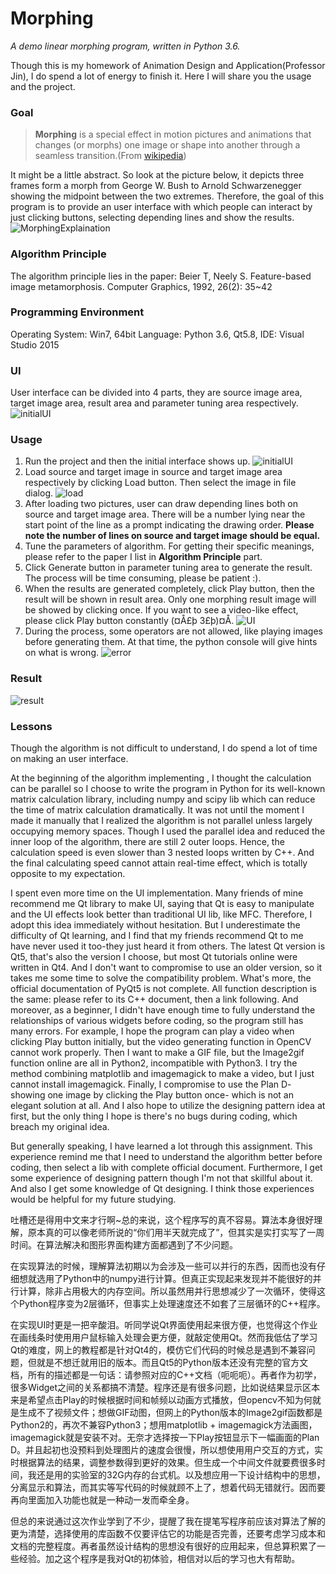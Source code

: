 # Morphing
*A demo linear morphing program, written in Python 3.6.*

Though this is my homework of Animation Design and Application(Professor Jin), I do spend a lot of energy to finish it. Here I will share you the usage and the project.

### Goal
> **Morphing** is a special effect in motion pictures and animations that changes (or morphs) one image or shape into another through a seamless transition.(From [wikipedia](https://en.wikipedia.org/wiki/Morphing))


It might be a little abstract. So look at the picture below, it depicts  three frames form a morph from George W. Bush to Arnold Schwarzenegger showing the midpoint between the two extremes.
Therefore, the goal of this program is to provide an user interface with which people can interact by just clicking buttons, selecting depending lines and show the results.
![MorphingExplaination](/AnimationReadMe_Picture/GeorgeW_to_Arnold_Schwarzenegger.jpg)

### Algorithm Principle
The algorithm principle lies in the paper:
Beier T, Neely S. Feature-based image metamorphosis. Computer Graphics, 1992, 26(2): 35~42

### Programming Environment
Operating System: Win7, 64bit
Language: Python 3.6, Qt5.8, 
IDE: Visual Studio 2015
### UI
User interface can be divided into 4 parts, they are source image area, target image area, result area and parameter tuning area respectively. 
![initialUI](/AnimationReadMe_Picture/initialUI.PNG)

### Usage
1. Run the project and then the initial interface shows up.
![initialUI](/AnimationReadMe_Picture/Initlialize.PNG)
2. Load source and target image in source and target image area respectively by clicking Load button. Then select the image in file dialog.
![load](/AnimationReadMe_Picture/load.PNG)
3. After loading two pictures, user can draw depending lines both on source and target image area. There will be a number lying near the start point of the line as a prompt indicating the drawing order. **Please note the number of lines on source and target image should be equal.**
4. Tune the parameters of algorithm. For getting their specific meanings, please refer to the paper I list in **Algorithm Principle** part.
5. Click Generate button in parameter tuning area to generate the result. The process will be time consuming, please be patient :).
6. When the results are generated completely, click Play button, then the result will be shown in result area. Only one morphing result image will be showed by clicking once. If you want to see a video-like effect, please click Play button constantly (¤Å£þ 3£þ)¤Å.
![UI](/AnimationReadMe_Picture/UI.PNG)
7. During the process, some operators are not allowed, like playing images before generating them. At that time, the python console will give hints on what is wrong.
![error](/AnimationReadMe_Picture/error.PNG)
### Result
![result](/AnimationReadMe_Picture/result(2).png)
### Lessons
Though the algorithm is not difficult to understand, I do spend a lot of time on making an user interface. 

At the beginning of the algorithm implementing , I thought the calculation can be parallel so I choose to write the program in Python for its well-known matrix calculation library, including numpy and scipy lib which can reduce the time of  matrix calculation dramatically. It was not until the moment I made it manually that I realized the algorithm is not parallel unless largely occupying memory spaces. Though I used the parallel idea and reduced the inner loop of the algorithm, there are still 2 outer loops. Hence, the calculation speed is even slower than 3 nested loops written by C++. And the final calculating speed cannot attain real-time effect, which is totally opposite to my expectation.

I spent even more time on the UI implementation. Many friends of mine recommend me Qt library to make UI, saying that Qt is easy to manipulate and the UI effects look better than traditional UI lib, like MFC. Therefore, I adopt this idea immediately without hesitation. But I underestimate the difficulty of Qt learning, and I find that my friends recommend Qt to me have never used it too-they just heard it from others. The latest Qt version is Qt5, that's also the version I choose, but most Qt tutorials online were written in Qt4. And I don't want to compromise to use an older version, so it takes me some time to solve the compatibility problem. What's more, the official documentation of PyQt5 is not complete. All function description is the same: please refer to its C++ document, then a link following. And moreover, as a beginner, I didn't have enough time to fully understand the relationships of various widgets before coding, so the program still has many errors. For example, I hope the program can play a video when clicking Play button initially, but the video generating function in OpenCV cannot work properly. Then I want to make a GIF file, but the Image2gif function online are all in Python2, incompatible with Python3. I try the method combining matplotlib and imagemagick to make a video, but I just cannot install imagemagick. Finally, I compromise to use the Plan D- showing one image by clicking the Play button once- which is not an elegant solution at all. And I also hope to utilize the designing pattern idea at first, but the only thing I hope is there's no bugs during coding, which breach my original idea.

But generally speaking, I have learned a lot through this assignment. This experience remind me that I need to understand the algorithm better before coding, then select a lib with complete official document. Furthermore, I get some experience of designing pattern though I'm not that skillful about it. And also I get some knowledge of Qt designing. I think those experiences would be helpful for my future studying.

吐槽还是得用中文来才行啊~总的来说，这个程序写的真不容易。算法本身很好理解，原本真的可以像老师所说的“你们用半天就完成了”，但其实是实打实写了一周时间。在算法解决和图形界面构建方面都遇到了不少问题。

在实现算法的时候，理解算法初期以为会涉及一些可以并行的东西，因而也没有仔细想就选用了Python中的numpy进行计算。但真正实现起来发现并不能很好的并行计算，除非占用极大的内存空间。所以虽然用并行思想减少了一次循环，使得这个Python程序变为2层循环，但事实上处理速度还不如套了三层循环的C++程序。

在实现UI时更是一把辛酸泪。听同学说Qt界面使用起来很方便，也觉得这个作业在画线条时使用用户鼠标输入处理会更方便，就敲定使用Qt。然而我低估了学习Qt的难度，网上的教程都是针对Qt4的，模仿它们代码的时候总是遇到不兼容问题，但就是不想迁就用旧的版本。而且Qt5的Python版本还没有完整的官方文档，所有的描述都是一句话：请参照对应的C++文档（呃呃呃）。再者作为初学，很多Widget之间的关系都搞不清楚。程序还是有很多问题，比如说结果显示区本来是希望点击Play的时候根据时间和帧频以动画方式播放，但opencv不知为何就是生成不了视频文件；想做GIF动图，但网上的Python版本的Image2gif函数都是Python2的，再次不兼容Python3；想用matplotlib + imagemagick方法画图，imagemagick就是安装不对。无奈才选择按一下Play按钮显示下一幅画面的Plan D。并且起初也没预料到处理图片的速度会很慢，所以想使用用户交互的方式，实时根据算法的结果，调整参数得到更好的效果。但生成一个中间文件就要费很多时间，我还是用的实验室的32G内存的台式机。以及想应用一下设计结构中的思想，分离显示和算法，而其实等写代码的时候就顾不上了，想着代码无错就行。因而要再向里面加入功能也就是一种动一发而牵全身。

但总的来说通过这次作业学到了不少，提醒了我在提笔写程序前应该对算法了解的更为清楚，选择使用的库函数不仅要评估它的功能是否完善，还要考虑学习成本和文档的完整程度。再者虽然设计结构的思想没有很好的应用起来，但总算积累了一些经验。加之这个程序是我对Qt的初体验，相信对以后的学习也大有帮助。
